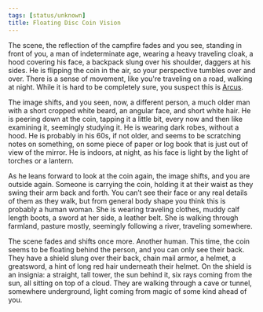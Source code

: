```yaml
---
tags: [status/unknown]
title: Floating Disc Coin Vision
---
```



The scene, the reflection of the campfire fades and you see, standing in front of you, a man of indeterminate age, wearing a heavy traveling cloak, a hood covering his face, a backpack slung over his shoulder, daggers at his sides. He is flipping the coin in the air, so your perspective tumbles over and over. There is a sense of movement, like you're traveling on a road, walking at night. While it is hard to be completely sure, you suspect this is [Arcus](<../../../people/chardonians/arcus.md>).

The image shifts, and you seen, now, a different person, a much older man with a short cropped white beard, an angular face, and short white hair. He is peering down at the coin, tapping it a little bit, every now and then like examining it, seemingly studying it. He is wearing dark robes, without a hood. He is probably in his 60s, if not older, and seems to be scratching notes on something, on some piece of paper or log book that is just out of view of the mirror. He is indoors, at night, as his face is light by the light of torches or a lantern. 

As he leans forward to look at the coin again, the image shifts, and you are outside again. Someone is carrying the coin, holding it at their waist as they swing their arm back and forth. You can’t see their face or any real details of them as they walk, but from general body shape you think this is probably a human woman. She is wearing traveling clothes, muddy calf length boots, a sword at her side, a leather belt. She is walking through farmland, pasture mostly, seemingly following a river, traveling somewhere. 

The scene fades and shifts once more. Another human. This time, the coin seems to be floating behind the person, and you can only see their back. They have a shield slung over their back, chain mail armor, a helmet, a greatsword, a hint of long red hair underneath their helmet. On the shield is an insignia: a straight, tall tower, the sun behind it, six rays coming from the sun, all sitting on top of a cloud. They are walking through a cave or tunnel, somewhere underground, light coming from magic of some kind ahead of you. 